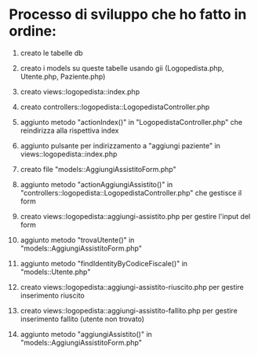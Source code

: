 # Processo di sviluppo che ho fatto in ordine:

1)	creato le tabelle db

2)	creato i models su queste tabelle usando gii (Logopedista.php, Utente.php, Paziente.php)

3)	creato views::logopedista::index.php

4)	creato controllers::logopedista::LogopedistaController.php

5)	aggiunto metodo "actionIndex()" in "LogopedistaController.php" che reindirizza alla rispettiva index

6)	aggiunto pulsante per indirizzamento a "aggiungi paziente" in views::logopedista::index.php

7)	creato file "models::AggiungiAssistitoForm.php"

8)	aggiunto metodo "actionAggiungiAssistito()" in "controllers::logopedista::LogopedistaController.php" che gestisce il form

9)	creato views::logopedista::aggiungi-assistito.php per gestire l'input del form

10)	aggiunto metodo "trovaUtente()" in "models::AggiungiAssistitoForm.php"

11)	aggiunto metodo "findIdentityByCodiceFiscale()" in "models::Utente.php"

12)	creato views::logopedista::aggiungi-assistito-riuscito.php per gestire inserimento riuscito
12)	creato views::logopedista::aggiungi-assistito-fallito.php per gestire inserimento fallito (utente non trovato)

13)	aggiunto metodo "aggiungiAssistito()" in "models::AggiungiAssistitoForm.php"
